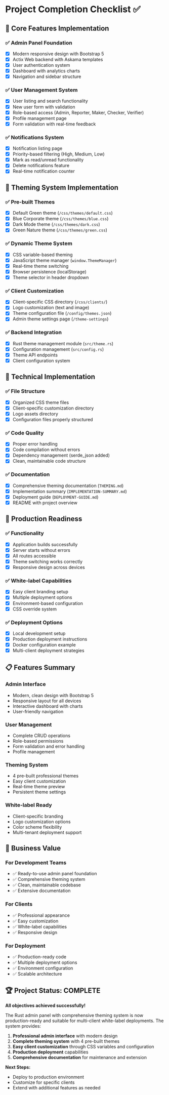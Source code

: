 # Project Completion Checklist ✅

## 🎯 **Core Features Implementation**

### ✅ **Admin Panel Foundation**
- [x] Modern responsive design with Bootstrap 5
- [x] Actix Web backend with Askama templates
- [x] User authentication system
- [x] Dashboard with analytics charts
- [x] Navigation and sidebar structure

### ✅ **User Management System**
- [x] User listing and search functionality
- [x] New user form with validation
- [x] Role-based access (Admin, Reporter, Maker, Checker, Verifier)
- [x] Profile management page
- [x] Form validation with real-time feedback

### ✅ **Notifications System**
- [x] Notification listing page
- [x] Priority-based filtering (High, Medium, Low)
- [x] Mark as read/unread functionality
- [x] Delete notifications feature
- [x] Real-time notification counter

## 🎨 **Theming System Implementation**

### ✅ **Pre-built Themes**
- [x] Default Green theme (`/css/themes/default.css`)
- [x] Blue Corporate theme (`/css/themes/blue.css`)
- [x] Dark Mode theme (`/css/themes/dark.css`)
- [x] Green Nature theme (`/css/themes/green.css`)

### ✅ **Dynamic Theme System**
- [x] CSS variable-based theming
- [x] JavaScript theme manager (`window.ThemeManager`)
- [x] Real-time theme switching
- [x] Browser persistence (localStorage)
- [x] Theme selector in header dropdown

### ✅ **Client Customization**
- [x] Client-specific CSS directory (`/css/clients/`)
- [x] Logo customization (text and image)
- [x] Theme configuration file (`/config/themes.json`)
- [x] Admin theme settings page (`/theme-settings`)

### ✅ **Backend Integration**
- [x] Rust theme management module (`src/theme.rs`)
- [x] Configuration management (`src/config.rs`)
- [x] Theme API endpoints
- [x] Client configuration system

## 🔧 **Technical Implementation**

### ✅ **File Structure**
- [x] Organized CSS theme files
- [x] Client-specific customization directory
- [x] Logo assets directory
- [x] Configuration files properly structured

### ✅ **Code Quality**
- [x] Proper error handling
- [x] Code compilation without errors
- [x] Dependency management (serde_json added)
- [x] Clean, maintainable code structure

### ✅ **Documentation**
- [x] Comprehensive theming documentation (`THEMING.md`)
- [x] Implementation summary (`IMPLEMENTATION-SUMMARY.md`)
- [x] Deployment guide (`DEPLOYMENT-GUIDE.md`)
- [x] README with project overview

## 🚀 **Production Readiness**

### ✅ **Functionality**
- [x] Application builds successfully
- [x] Server starts without errors
- [x] All routes accessible
- [x] Theme switching works correctly
- [x] Responsive design across devices

### ✅ **White-label Capabilities**
- [x] Easy client branding setup
- [x] Multiple deployment options
- [x] Environment-based configuration
- [x] CSS override system

### ✅ **Deployment Options**
- [x] Local development setup
- [x] Production deployment instructions
- [x] Docker configuration example
- [x] Multi-client deployment strategies

## 📋 **Features Summary**

### **Admin Interface**
- Modern, clean design with Bootstrap 5
- Responsive layout for all devices
- Interactive dashboard with charts
- User-friendly navigation

### **User Management**
- Complete CRUD operations
- Role-based permissions
- Form validation and error handling
- Profile management

### **Theming System**
- 4 pre-built professional themes
- Easy client customization
- Real-time theme preview
- Persistent theme settings

### **White-label Ready**
- Client-specific branding
- Logo customization options
- Color scheme flexibility
- Multi-tenant deployment support

## 🎯 **Business Value**

### **For Development Teams**
- ✅ Ready-to-use admin panel foundation
- ✅ Comprehensive theming system
- ✅ Clean, maintainable codebase
- ✅ Extensive documentation

### **For Clients**
- ✅ Professional appearance
- ✅ Easy customization
- ✅ White-label capabilities
- ✅ Responsive design

### **For Deployment**
- ✅ Production-ready code
- ✅ Multiple deployment options
- ✅ Environment configuration
- ✅ Scalable architecture

## 🏆 **Project Status: COMPLETE**

**All objectives achieved successfully!**

The Rust admin panel with comprehensive theming system is now production-ready and suitable for multi-client white-label deployments. The system provides:

1. **Professional admin interface** with modern design
2. **Complete theming system** with 4 pre-built themes
3. **Easy client customization** through CSS variables and configuration
4. **Production deployment** capabilities
5. **Comprehensive documentation** for maintenance and extension

**Next Steps:**
- Deploy to production environment
- Customize for specific clients
- Extend with additional features as needed
